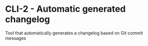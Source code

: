 # CLI-2 - Automatic generated changelog
Tool that automatically generates a changelog based on Git commit messages 
